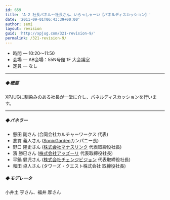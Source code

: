 ```yaml
---
id: 659
title: 'A-2 社長パネル～社長さん、いらっしゃーい【パネルディスカッション】'
date: '2011-09-01T06:43:39+00:00'
author: semi
layout: revision
guid: 'http://xpjug.com/321-revision-9/'
permalink: /321-revision-9/
---
```


- 時間 — 10:20～11:50
- 会場 — AB会場：55N号館 1F 大会議室
- 定員 — なし

---

##### ◆概要

XPJUGに馴染みのある社長が一堂に介し、パネルディスカッションを行います。

---

##### ◆パネラー

- 懸田 剛さん (合同会社カルチャーワークス 代表)
- 倉貫 義人さん ([SonicGarden](http://www.sonicgarden.jp/)カンパニー長)
- 野口 隆史さん ([株式会社マナスリンク](http://www.manaslink.com/) 代表取締役社長)
- 濱 勝巳さん ([株式会社アッズーリ](http://www.azzurri.jp/) 代表取締役社長)
- 平鍋 健児さん ([株式会社チェンジビジョン](http://www.change-vision.com/) 代表取締役社長)
- 和田 卓人さん (タワーズ・クエスト株式会社 取締役社長)

##### ◆モデレータ

小井土 亨さん、福井 厚さん